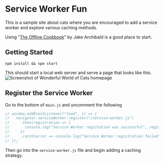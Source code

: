 # Service Worker Fun

This is a sample site about cats where you are encouraged to add a service worker and explore various caching methods.

Using "[The Offline Cookbook](https://developers.google.com/web/fundamentals/instant-and-offline/offline-cookbook)" by Jake Archibald is a good place to start.

## Getting Started
```
npm install && npm start
```

This should start a local web server and serve a page that looks like this.
![Screenshot of Wonderful World of Cats homepage](https://raw.githubusercontent.com/kylebuch8/service-worker-fun/master/images/wonderful-world-of-cats.png)

## Register the Service Worker
Go to the bottom of `main.js` and uncomment the following
```javascript
// window.addEventListener("load", () => {
//   navigator.serviceWorker.register("/service-worker.js")
//     .then(registration => {
//       console.log("Service Worker registation was successful", registration);
//     })
//     .catch(error => console.log("Service Worker registration failed", error));
// });
```

Then go into the `service-worker.js` file and begin adding a caching strategy. 

